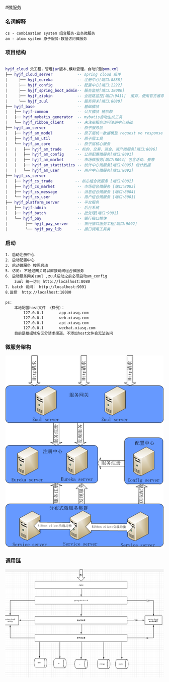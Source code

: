 #微服务

### 名词解释
    cs - combination system 组合服务-业务微服务
    am - atom system 原子服务-数据访问微服务
    
    
### 项目结构


``` lua

hyjf_cloud 父工程，管理jar版本,模块管理，自动识别pom.xml
├── hyjf_cloud_server           -- spring cloud 组件
|     ├── hyjf_eureka           -- 注册中心[端口:8888]
|     ├── hyjf_config           -- 配置中心[端口:2222]
|     ├── hyjf_spring_boot_admin-- 服务监控[端口:18080]
|     ├── hyjf_zipkin           -- 全链路监控[端口:9411]  废弃，使用官方推荐jar
|     └── hyjf_zuul             -- 服务网关[端口:8080]
├── hyjf_base                   -- 基础模块
|   ├── hyjf-common             -- 公共模块 被依赖
|   ├── hyjf_mybatis_generator  -- mybatis自动生成工具
|   └── hyjf_ribbon_client      -- 未注册服务访问注册中心基础
├── hyjf_am_server              -- 原子服务层
|   ├── hyjf_am_model           -- 原子层统一数据模型 request vo response
|   ├── hyjf_am_util            -- 原子层工具
|   └── hyjf_am_core            -- 原子层核心服务
|   |   ├── hyjf_am_trade      -- 标的、交易、资金、资产微服务[端口:8096]
|   |   ├── hyjf_am_config      -- 公用配置微服务[端口:8091]
|   |   ├── hyjf_am_market      -- 市场微服务[端口:8094] 包含活动、券等
|   |   ├── hyjf_am_stattistics -- 统计中心微服务[端口:8095] 统计数据
|   |   └── hyjf_am_user        -- 用户中心微服务[端口:8092]
├── hyjf_cs_server
|   ├── hyjf_cs_trade          -- 核心组合微服务 [端口:8082] 
|   ├── hyjf_cs_market          -- 市场组合微服务 [端口:8083] 
|   ├── hyjf_cs_message         -- 消息组合微服务 [端口:8084] 
|   └── hyjf_cs_user            -- 用户组合微服务 [端口:8081] 
├── hyjf_platform_server        -- 平台服务
|   ├── hyjf-admin              -- 后台系统
|   ├── hyjf_batch              -- 批处理[端口:9091]
|   └── hyjf_pay                -- 银行接口模块
|        ├── hyjf_pay_server    -- 银行接口服务工程[端口:9092]
|        └── hyjf_pay_lib       -- 接口调用工具类

```

### 启动
    1. 启动注册中心 
    2. 启动配置中心 
    3. 启动微服务 按需启动
    5. 访问: 不通过网关可以直接访问组合微服务
    6. 启动服务网关zuul ,zuul启动之前必须启动am_config
        zuul 统一访问 http://localhost:8080
    7. batch 访问： http://localhost:9091
    8.监控  http://localhost:18080
    
    ps:
        本地配置host文件 （样例）：
            127.0.0.1       app.xiasq.com
            127.0.0.1       web.xiasq.com
            127.0.0.1       api.xiasq.com
            127.0.0.1       wechat.xiasq.com
        目前是根据域名区分请求渠道，不添加host文件会无法访问  
        
### 微服务架构
   ![调用链](pic2.png)    
       
### 调用链
   ![调用链](pic1.png)
   